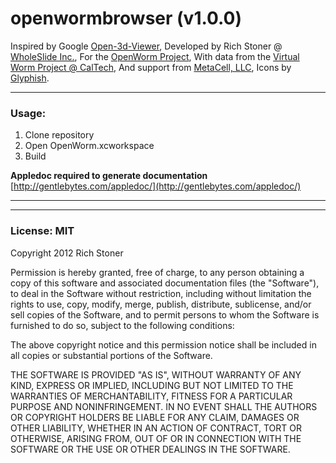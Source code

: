 openwormbrowser (v1.0.0)
===============

Inspired by Google [Open-3d-Viewer](https://code.google.com/p/open-3d-viewer/), Developed by Rich Stoner @ [WholeSlide Inc.](http://www.wholeslide.com), For the [OpenWorm Project](http://www.openworm.org/), With data from the [Virtual Worm Project @ CalTech](http://caltech.wormbase.org/virtualworm/), And support from [MetaCell, LLC](http://www.metacell.us), Icons by [Glyphish](http://glyphish.com).

___

### Usage:
1. Clone repository
2. Open OpenWorm.xcworkspace
3. Build

**Appledoc required to generate documentation** [http://gentlebytes.com/appledoc/](http://gentlebytes.com/appledoc/) 

---


___

### License: MIT

Copyright 2012 Rich Stoner

Permission is hereby granted, free of charge, to any person obtaining
a copy of this software and associated documentation files (the
"Software"), to deal in the Software without restriction, including
without limitation the rights to use, copy, modify, merge, publish,
distribute, sublicense, and/or sell copies of the Software, and to
permit persons to whom the Software is furnished to do so, subject to
the following conditions:

The above copyright notice and this permission notice shall be
included in all copies or substantial portions of the Software.

THE SOFTWARE IS PROVIDED "AS IS", WITHOUT WARRANTY OF ANY KIND,
EXPRESS OR IMPLIED, INCLUDING BUT NOT LIMITED TO THE WARRANTIES OF
MERCHANTABILITY, FITNESS FOR A PARTICULAR PURPOSE AND
NONINFRINGEMENT. IN NO EVENT SHALL THE AUTHORS OR COPYRIGHT HOLDERS BE
LIABLE FOR ANY CLAIM, DAMAGES OR OTHER LIABILITY, WHETHER IN AN ACTION
OF CONTRACT, TORT OR OTHERWISE, ARISING FROM, OUT OF OR IN CONNECTION
WITH THE SOFTWARE OR THE USE OR OTHER DEALINGS IN THE SOFTWARE.

